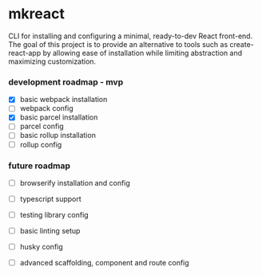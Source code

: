 # mkreact
CLI for installing and configuring a minimal, ready-to-dev React front-end. The goal of this project 
is to provide an alternative to tools such as create-react-app by allowing ease of installation while 
limiting abstraction and maximizing customization.

### development roadmap - mvp
- [x] basic webpack installation
- [ ] webpack config
- [x] basic parcel installation
- [ ] parcel config
- [ ] basic rollup installation
- [ ] rollup config

### future roadmap
- [ ] browserify installation and config
- [ ] typescript support
- [ ] testing library config
- [ ] basic linting setup
- [ ] husky config
- [ ] advanced scaffolding, component and route config

